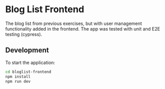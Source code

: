# Blog List Frontend

The blog list from previous exercises, but with user management functionality added in the frontend. The app was tested with unit and E2E testing (cypress).

## Development

To start the application:

```bash
cd bloglist-frontend
npm install
npm run dev
```